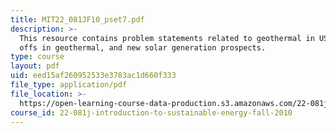 ```yaml
---
title: MIT22_081JF10_pset7.pdf
description: >-
  This resource contains problem statements related to geothermal in US, trade
  offs in geothermal, and new solar generation prospects.
type: course
layout: pdf
uid: eed15af260952533e3783ac1d660f333
file_type: application/pdf
file_location: >-
  https://open-learning-course-data-production.s3.amazonaws.com/22-081j-introduction-to-sustainable-energy-fall-2010/eed15af260952533e3783ac1d660f333_MIT22_081JF10_pset7.pdf
course_id: 22-081j-introduction-to-sustainable-energy-fall-2010
---
```

